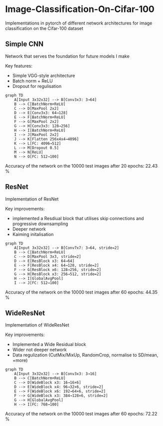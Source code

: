# Image-Classification-On-Cifar-100
Implementations in pytorch of different network architectures for image classification on the Cifar-100 dataset 

## Simple CNN
Network that serves the foundation for future models I make

Key features:
- Simple VGG-style architecture
- Batch norm + ReLU 
- Dropout for regulisation  

```mermaid
graph TD
    A[Input 3x32x32] --> B[Conv3x3: 3→64]
    B --> C[BatchNorm+ReLU]
    C --> D[MaxPool 2x2]
    D --> E[Conv3x3: 64→128]
    E --> F[BatchNorm+ReLU]
    F --> G[MaxPool 2x2]
    G --> H[Conv3x3: 128→256]
    H --> I[BatchNorm+ReLU]
    I --> J[MaxPool 2x2]
    J --> K[Flatten 256x4x4→4096]
    K --> L[FC: 4096→512]
    L --> M[Dropout 0.5]
    M --> N[ReLU]
    N --> O[FC: 512→100]
```



Accuracy of the network on the 10000 test images after 20 epochs: 22.43 % 


## ResNet 

Implementation of ResNet 

Key improvements:
- implemented a Resdiual block that utilises skip connections and progressive downsampling 
- Deeper network
- Kaiming initalisation 

```mermaid
graph TD
    A[Input 3x32x32] --> B[Conv7x7: 3→64, stride=2]
    B --> C[BatchNorm+ReLU]
    C --> D[MaxPool 3x3, stride=2]
    D --> E[ResBlock x3: 64→64]
    E --> F[ResBlock x4: 64→128, stride=2]
    F --> G[ResBlock x6: 128→256, stride=2]
    G --> H[ResBlock x3: 256→512, stride=2]
    H --> I[GlobalAvgPool]
    I --> J[FC: 512→100]
```

Accuracy of the network on the 10000 test images after 60 epochs: 44.35 % 


## WideResNet

Implementation of WideResNet 

Key improvements:
- Implemented a Wide Residual block 
- Wider not deeper network
- Data regulization (CutMix/MixUp, RandomCrop, normalise to SD/mean, +more)

```mermaid
graph TD
    A[Input 3x32x32] --> B[Conv3x3: 3→16]
    B --> C[BatchNorm+ReLU]
    C --> D[WideBlock x3: 16→16×6]
    D --> E[WideBlock x4: 96→32×6, stride=2]
    E --> F[WideBlock x6: 192→64×6, stride=2]
    F --> G[WideBlock x3: 384→128×6, stride=2]
    G --> H[GlobalAvgPool]
    H --> I[FC: 768→100]
```

Accuracy of the network on the 10000 test images after 60 epochs: 72.22 % 


